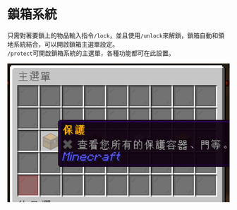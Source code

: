 # 鎖箱系統
只需對著要鎖上的物品輸入指令`/lock`，並且使用`/unlock`來解鎖，鎖箱自動和領地系統結合，可以開啟鎖箱主選單設定。  
`/protect`可開啟鎖箱系統的主選單，各種功能都可在此設置。

![image](../image/protect-menu.png)